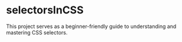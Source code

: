 # selectorsInCSS
This project serves as a beginner-friendly guide to understanding and mastering CSS selectors. 
